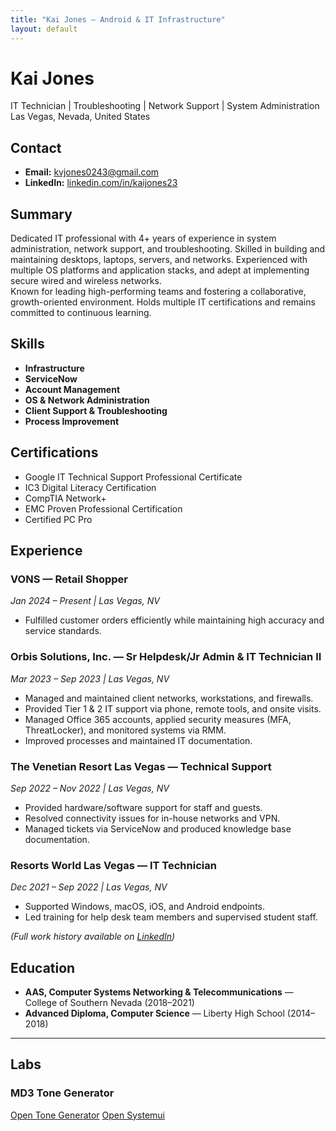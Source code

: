 ```yaml
---
title: "Kai Jones — Android & IT Infrastructure"
layout: default
---
```


# Kai Jones

IT Technician | Troubleshooting | Network Support | System Administration  
Las Vegas, Nevada, United States

## Contact

- **Email:** [kvjones0243@gmail.com](mailto:kvjones0243@gmail.com)  
- **LinkedIn:** [linkedin.com/in/kaijones23](https://www.linkedin.com/in/kaijones23)

## Summary

Dedicated IT professional with 4+ years of experience in system administration, network support, and troubleshooting. Skilled in building and maintaining desktops, laptops, servers, and networks. Experienced with multiple OS platforms and application stacks, and adept at implementing secure wired and wireless networks.  
Known for leading high-performing teams and fostering a collaborative, growth-oriented environment. Holds multiple IT certifications and remains committed to continuous learning.

## Skills

- **Infrastructure**
- **ServiceNow**
- **Account Management**
- **OS & Network Administration**
- **Client Support & Troubleshooting**
- **Process Improvement**

## Certifications

- Google IT Technical Support Professional Certificate  
- IC3 Digital Literacy Certification  
- CompTIA Network+  
- EMC Proven Professional Certification  
- Certified PC Pro  

## Experience

### **VONS** — Retail Shopper  

*Jan 2024 – Present | Las Vegas, NV*  

- Fulfilled customer orders efficiently while maintaining high accuracy and service standards.

### **Orbis Solutions, Inc.** — Sr Helpdesk/Jr Admin & IT Technician II  

*Mar 2023 – Sep 2023 | Las Vegas, NV*  

- Managed and maintained client networks, workstations, and firewalls.  
- Provided Tier 1 & 2 IT support via phone, remote tools, and onsite visits.  
- Managed Office 365 accounts, applied security measures (MFA, ThreatLocker), and monitored systems via RMM.  
- Improved processes and maintained IT documentation.

### **The Venetian Resort Las Vegas** — Technical Support  

*Sep 2022 – Nov 2022 | Las Vegas, NV*  

- Provided hardware/software support for staff and guests.  
- Resolved connectivity issues for in-house networks and VPN.  
- Managed tickets via ServiceNow and produced knowledge base documentation.

### **Resorts World Las Vegas** — IT Technician  

*Dec 2021 – Sep 2022 | Las Vegas, NV*  

- Supported Windows, macOS, iOS, and Android endpoints.  
- Led training for help desk team members and supervised student staff.

*(Full work history available on [LinkedIn](https://www.linkedin.com/in/kaijones23))*

## Education

- **AAS, Computer Systems Networking & Telecommunications** — College of Southern Nevada (2018–2021)  
- **Advanced Diploma, Computer Science** — Liberty High School (2014–2018)

---

## Labs

### MD3 Tone Generator

[Open Tone Generator](/tone.html)
[Open Systemui](/systemui.html)

